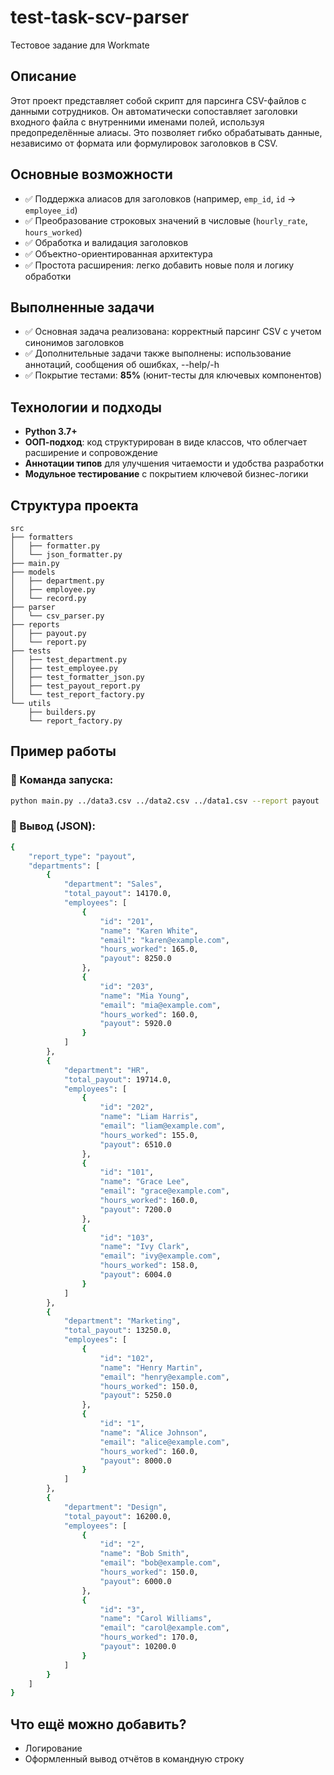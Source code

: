 # test-task-scv-parser
Тестовое задание для Workmate


## Описание

Этот проект представляет собой скрипт для парсинга CSV-файлов с данными сотрудников. Он автоматически сопоставляет заголовки входного файла с внутренними именами полей, используя предопределённые алиасы. Это позволяет гибко обрабатывать данные, независимо от формата или формулировок заголовков в CSV.

## Основные возможности

- ✅ Поддержка алиасов для заголовков (например, `emp_id`, `id` → `employee_id`)
- ✅ Преобразование строковых значений в числовые (`hourly_rate`, `hours_worked`)
- ✅ Обработка и валидация заголовков
- ✅ Объектно-ориентированная архитектура
- ✅ Простота расширения: легко добавить новые поля и логику обработки

## Выполненные задачи

- ✅ Основная задача реализована: корректный парсинг CSV с учетом синонимов заголовков
- ✅ Дополнительные задачи также выполнены: использование аннотаций, сообщения об ошибках, --help/-h
- ✅ Покрытие тестами: **85%** (юнит-тесты для ключевых компонентов)

## Технологии и подходы

- **Python 3.7+**
- **ООП-подход**: код структурирован в виде классов, что облегчает расширение и сопровождение
- **Аннотации типов** для улучшения читаемости и удобства разработки
- **Модульное тестирование** с покрытием ключевой бизнес-логики

## Структура проекта
```
src
├── formatters
│   ├── formatter.py
│   └── json_formatter.py
├── main.py
├── models
│   ├── department.py
│   ├── employee.py
│   └── record.py
├── parser
│   └── csv_parser.py
├── reports
│   ├── payout.py
│   └── report.py
├── tests
│   ├── test_department.py
│   ├── test_employee.py
│   ├── test_formatter_json.py
│   ├── test_payout_report.py
│   └── test_report_factory.py
└── utils
    ├── builders.py
    └── report_factory.py
```

## Пример работы


### 🔧 Команда запуска:
```bash
python main.py ../data3.csv ../data2.csv ../data1.csv --report payout
```
### 📄 Вывод (JSON):
```bash
{
    "report_type": "payout",
    "departments": [
        {
            "department": "Sales",
            "total_payout": 14170.0,
            "employees": [
                {
                    "id": "201",
                    "name": "Karen White",
                    "email": "karen@example.com",
                    "hours_worked": 165.0,
                    "payout": 8250.0
                },
                {
                    "id": "203",
                    "name": "Mia Young",
                    "email": "mia@example.com",
                    "hours_worked": 160.0,
                    "payout": 5920.0
                }
            ]
        },
        {
            "department": "HR",
            "total_payout": 19714.0,
            "employees": [
                {
                    "id": "202",
                    "name": "Liam Harris",
                    "email": "liam@example.com",
                    "hours_worked": 155.0,
                    "payout": 6510.0
                },
                {
                    "id": "101",
                    "name": "Grace Lee",
                    "email": "grace@example.com",
                    "hours_worked": 160.0,
                    "payout": 7200.0
                },
                {
                    "id": "103",
                    "name": "Ivy Clark",
                    "email": "ivy@example.com",
                    "hours_worked": 158.0,
                    "payout": 6004.0
                }
            ]
        },
        {
            "department": "Marketing",
            "total_payout": 13250.0,
            "employees": [
                {
                    "id": "102",
                    "name": "Henry Martin",
                    "email": "henry@example.com",
                    "hours_worked": 150.0,
                    "payout": 5250.0
                },
                {
                    "id": "1",
                    "name": "Alice Johnson",
                    "email": "alice@example.com",
                    "hours_worked": 160.0,
                    "payout": 8000.0
                }
            ]
        },
        {
            "department": "Design",
            "total_payout": 16200.0,
            "employees": [
                {
                    "id": "2",
                    "name": "Bob Smith",
                    "email": "bob@example.com",
                    "hours_worked": 150.0,
                    "payout": 6000.0
                },
                {
                    "id": "3",
                    "name": "Carol Williams",
                    "email": "carol@example.com",
                    "hours_worked": 170.0,
                    "payout": 10200.0
                }
            ]
        }
    ]
}
```

## Что ещё можно добавить?

- Логирование
- Оформленный вывод отчётов в командную строку


